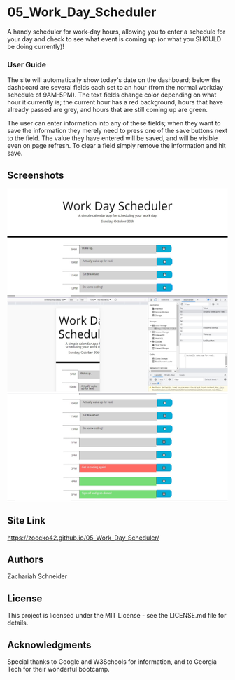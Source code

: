 # 05_Work_Day_Scheduler
A handy scheduler for work-day hours, allowing you to enter a schedule for your day and check to see what event is coming up (or what you SHOULD be doing currently)!
### User Guide

The site will automatically show today's date on the dashboard; below the dashboard are several fields each set to an hour (from the normal workday schedule of 9AM-5PM).  The text fields change color depending on what hour it currently is; the current hour has a red background, hours that have already passed are grey, and hours that are still coming up are green.

The user can enter information into any of these fields; when they want to save the information they merely need to press one of the save buttons next to the field.  The value they have entered will be saved, and will be visible even on page refresh. To clear a field simply remove the information and hit save.

## Screenshots
![A screenshot of the top of the scheduler](./assets/Screenshots/screenshot1.JPG?raw=true "Scheduler top")
![A screenshot demonstrating local storage save](./assets/Screenshots/screenshot2.JPG?raw=true "Local Storage Save")
![A screenshot showing the reflexive coloring](./assets/Screenshots/screenshot3.JPG?raw=true "Reflexive Coloring")


## Site Link
https://zoocko42.github.io/05_Work_Day_Scheduler/

## Authors

Zachariah Schneider
## License

This project is licensed under the MIT License - see the LICENSE.md file for details.

## Acknowledgments

Special thanks to Google and W3Schools for information, and to Georgia Tech for their wonderful bootcamp.